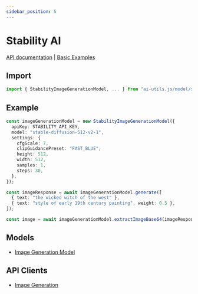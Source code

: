 ```yaml
---
sidebar_position: 5
---
```


# Stability AI

[API documentation](/api/modules/model_stability)
|
[Basic Examples](https://github.com/lgrammel/ai-utils.js/tree/main/examples/basic/src/model/stability)

## Import

```ts
import { StabilityImageGenerationModel, ... } from "ai-utils.js/model/stability";
```

## Example

```ts
const imageGenerationModel = new StabilityImageGenerationModel({
  apiKey: STABILITY_API_KEY,
  model: "stable-diffusion-512-v2-1",
  settings: {
    cfgScale: 7,
    clipGuidancePreset: "FAST_BLUE",
    height: 512,
    width: 512,
    samples: 1,
    steps: 30,
  },
});

const imageResponse = await imageGenerationModel.generate([
  { text: "the wicked witch of the west" },
  { text: "style of early 19th century painting", weight: 0.5 },
]);

const image = await imageGenerationModel.extractImageBase64(imageResponse);
```

## Models

- [Image Generation Model](/api/classes/model_stability.StabilityImageGenerationModel)

## API Clients

- [Image Generation](/api/modules/model_stability#generatestabilityimage)
